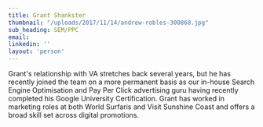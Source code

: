 ```yaml
---
title: Grant Shankster
thumbnail: "/uploads/2017/11/14/andrew-robles-300868.jpg"
sub_heading: SEM/PPC
email: 
linkedin: ''
layout: 'person'
---
```


Grant's relationship with VA stretches back several years, but he has recently joined the team on a more permanent basis as our in-house Search Engine Optimisation and Pay Per Click advertising guru having recently completed his Google University Certification. Grant has worked in marketing roles at both World Surfaris and Visit Sunshine Coast and offers a broad skill set across digital promotions.